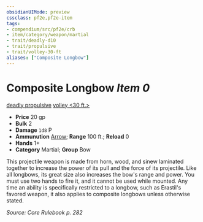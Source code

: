 ```yaml
---
obsidianUIMode: preview
cssclass: pf2e,pf2e-item
tags:
- compendium/src/pf2e/crb
- item/category/weapon/martial
- trait/deadly-d10
- trait/propulsive
- trait/volley-30-ft
aliases: ["Composite Longbow"]
---
```

# Composite Longbow *Item 0*  
[deadly <d10>](/rules/traits/deadly.md)  [propulsive](/rules/traits/propulsive.md)  [volley <30 ft.>](/rules/traits/volley.md)  

- **Price** 20 gp
- **Bulk** 2
- **Damage** `1d8` P
- **Ammunution** [Arrow](/compendium/equipment/items/arrow.md); **Range** 100 ft.; **Reload** 0
- **Hands** 1+
- **Category** Martial; **Group** Bow 

This projectile weapon is made from horn, wood, and sinew laminated together to increase the power of its pull and the force of its projectile. Like all longbows, its great size also increases the bow's range and power. You must use two hands to fire it, and it cannot be used while mounted. Any time an ability is specifically restricted to a longbow, such as Erastil's favored weapon, it also applies to composite longbows unless otherwise stated.

*Source: Core Rulebook p. 282*